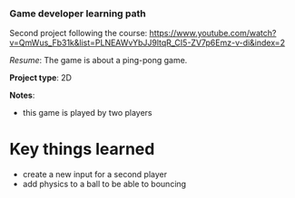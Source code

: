 ### Game developer learning path

Second project following the course: https://www.youtube.com/watch?v=QmWus_Fb31k&list=PLNEAWvYbJJ9ltqR_CI5-ZV7p6Emz-v-di&index=2

_Resume_: The game is about a ping-pong game.

__Project type__: 2D 

__Notes__:
 - this game is played by two players 

# Key things learned
 - create a new input for a second player
 - add physics to a ball to be able to bouncing
